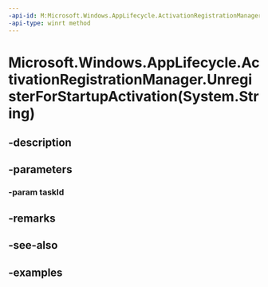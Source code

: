 ```yaml
---
-api-id: M:Microsoft.Windows.AppLifecycle.ActivationRegistrationManager.UnregisterForStartupActivation(System.String)
-api-type: winrt method
---
```


# Microsoft.Windows.AppLifecycle.ActivationRegistrationManager.UnregisterForStartupActivation(System.String)

<!--
public static void UnregisterForStartupActivation (string taskId);
-->


## -description

## -parameters

### -param taskId

## -remarks

## -see-also

## -examples


